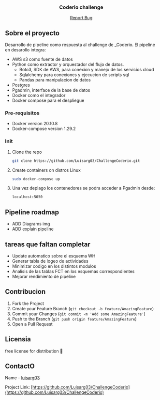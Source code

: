 ### 

<p align="center">

  <h3 align="center">Coderio challenge</h3>

  <p align="center">
    <a href="https://github.com/Luisarg03/Streamlit-CryptoCurrency/issues">Report Bug</a>
  </p>
</p>


<!-- ABOUT THE PROJECT -->
## Sobre el proyecto

Desarrollo de pipeline como respuesta al challenge de _Coderio.
El pipeline en desarollo integra:
* AWS s3 como fuente de datos
* Python como extractor y orquestador del flujo de datos.
    - Boto3, SDK de AWS, para conexion y manejo de los servicios cloud
    - Sqlalchemy para conexiones y ejecucion de scripts sql
    - Pandas para manipulacion de datos
* Postgres
* Pgadmin, interface de la base de datos
* Docker como el integrador
* Docker compose para el despliegue

### Pre-requisitos

* Docker version 20.10.8
* Docker-compose version 1.29.2

### Init

1. Clone the repo
   ```sh
   git clone https://github.com/Luisarg03/ChallengeCoderio.git
   ```
2. Create containers on distros Linux
   ```sh
   sudo docker-compose up
   ```
3. Una vez deplago los contenedores se podra acceder a Pgadmin desde:
   ```sh
   localhost:5050
   ```


<!-- USAGE EXAMPLES -->
## Pipeline roadmap

* ADD Diagrams img
* ADD explain pipeline

<!-- MISSING TASKS-->
## tareas que faltan completar

* Update automatico sobre el esquema WH
* Generar tabla de logeo de actividades
* Minimizar codigo en los distintos modulos
* Analisis de las tablas FCT en los esquemas correspondientes
* Mejorar rendimiento de pipeline


<!-- CONTRIBUTING -->
## Contribucion

1. Fork the Project
2. Create your Feature Branch (`git checkout -b feature/AmazingFeature`)
3. Commit your Changes (`git commit -m 'Add some AmazingFeature'`)
4. Push to the Branch (`git push origin feature/AmazingFeature`)
5. Open a Pull Request



<!-- LICENSE -->
## Licensia

free license for distribution 🖤



<!-- CONTACT -->
## ContactO

Name - [luisarg03](https://www.linkedin.com/in/luisarg03/)

Project Link: [https://github.com/Luisarg03/ChallengeCoderio](https://github.com/Luisarg03/ChallengeCoderio)
